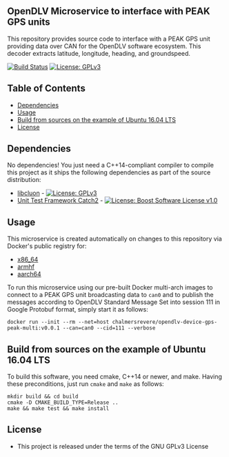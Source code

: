 ## OpenDLV Microservice to interface with PEAK GPS units

This repository provides source code to interface with a PEAK GPS unit
providing data over CAN for the OpenDLV software ecosystem. This
decoder extracts latitude, longitude, heading, and groundspeed.

[![Build Status](https://travis-ci.org/chalmers-revere/opendlv-device-gps-peak.svg?branch=master)](https://travis-ci.org/chalmers-revere/opendlv-device-gps-peak) [![License: GPLv3](https://img.shields.io/badge/license-GPL--3-blue.svg
)](https://www.gnu.org/licenses/gpl-3.0.txt)


## Table of Contents
* [Dependencies](#dependencies)
* [Usage](#usage)
* [Build from sources on the example of Ubuntu 16.04 LTS](#build-from-sources-on-the-example-of-ubuntu-1604-lts)
* [License](#license)


## Dependencies
No dependencies! You just need a C++14-compliant compiler to compile this
project as it ships the following dependencies as part of the source distribution:

* [libcluon](https://github.com/chrberger/libcluon) - [![License: GPLv3](https://img.shields.io/badge/license-GPL--3-blue.svg
)](https://www.gnu.org/licenses/gpl-3.0.txt)
* [Unit Test Framework Catch2](https://github.com/catchorg/Catch2/releases/tag/v2.1.2) - [![License: Boost Software License v1.0](https://img.shields.io/badge/License-Boost%20v1-blue.svg)](http://www.boost.org/LICENSE_1_0.txt)


## Usage
This microservice is created automatically on changes to this repository via Docker's public registry for:
* [x86_64](https://hub.docker.com/r/chalmersrevere/opendlv-device-gps-peak-amd64/tags/)
* [armhf](https://hub.docker.com/r/chalmersrevere/opendlv-device-gps-peak-armhf/tags/)
* [aarch64](https://hub.docker.com/r/chalmersrevere/opendlv-device-gps-peak-aarch64/tags/)

To run this microservice using our pre-built Docker multi-arch images to connect
to a PEAK GPS unit broadcasting data to `can0` and to publish
the messages according to OpenDLV Standard Message Set into session 111 in
Google Protobuf format, simply start it as follows:

```
docker run --init --rm --net=host chalmersrevere/opendlv-device-gps-peak-multi:v0.0.1 --can=can0 --cid=111 --verbose
```

## Build from sources on the example of Ubuntu 16.04 LTS
To build this software, you need cmake, C++14 or newer, and make. Having these
preconditions, just run `cmake` and `make` as follows:

```
mkdir build && cd build
cmake -D CMAKE_BUILD_TYPE=Release ..
make && make test && make install
```


## License

* This project is released under the terms of the GNU GPLv3 License


